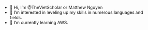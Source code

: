 - 👋 Hi, I’m @TheVietScholar or Matthew Nguyen
- 👀 I’m interested in leveling up my skills in numerous languages and fields.
- 🌱 I’m currently learning AWS.

<!---
TheVietScholar/TheVietScholar is a ✨ special ✨ repository because its `README.md` (this file) appears on your GitHub profile.
You can click the Preview link to take a look at your changes.
--->
